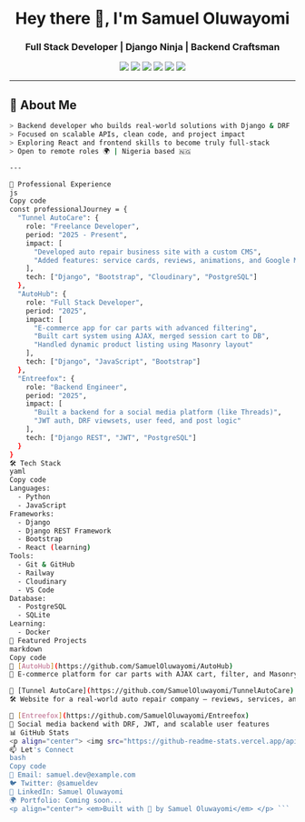 <h1 align="center">Hey there 👋, I'm Samuel Oluwayomi</h1>
<h3 align="center">Full Stack Developer | Django Ninja | Backend Craftsman</h3>

<p align="center">
  <img src="https://img.shields.io/badge/Python-3776AB?style=flat&logo=python&logoColor=white"/>
  <img src="https://img.shields.io/badge/Django-092E20?style=flat&logo=django&logoColor=white"/>
  <img src="https://img.shields.io/badge/PostgreSQL-336791?style=flat&logo=postgresql&logoColor=white"/>
  <img src="https://img.shields.io/badge/JavaScript-F7DF1E?style=flat&logo=javascript&logoColor=black"/>
  <img src="https://img.shields.io/badge/Bootstrap-563D7C?style=flat&logo=bootstrap&logoColor=white"/>
  <img src="https://img.shields.io/badge/React-20232A?style=flat&logo=react&logoColor=61DAFB"/>
</p>

---

## 🚀 About Me

```bash
> Backend developer who builds real-world solutions with Django & DRF  
> Focused on scalable APIs, clean code, and project impact  
> Exploring React and frontend skills to become truly full-stack  
> Open to remote roles 🌍 | Nigeria based 🇳🇬

---

💼 Professional Experience
js
Copy code
const professionalJourney = {
  "Tunnel AutoCare": {
    role: "Freelance Developer",
    period: "2025 - Present",
    impact: [
      "Developed auto repair business site with a custom CMS",
      "Added features: service cards, reviews, animations, and Google Maps",
    ],
    tech: ["Django", "Bootstrap", "Cloudinary", "PostgreSQL"]
  },
  "AutoHub": {
    role: "Full Stack Developer",
    period: "2025",
    impact: [
      "E-commerce app for car parts with advanced filtering",
      "Built cart system using AJAX, merged session cart to DB",
      "Handled dynamic product listing using Masonry layout"
    ],
    tech: ["Django", "JavaScript", "Bootstrap"]
  },
  "Entreefox": {
    role: "Backend Engineer",
    period: "2025",
    impact: [
      "Built a backend for a social media platform (like Threads)",
      "JWT auth, DRF viewsets, user feed, and post logic"
    ],
    tech: ["Django REST", "JWT", "PostgreSQL"]
  }
}
🛠 Tech Stack
yaml
Copy code
Languages:
  - Python
  - JavaScript
Frameworks:
  - Django
  - Django REST Framework
  - Bootstrap
  - React (learning)
Tools:
  - Git & GitHub
  - Railway
  - Cloudinary
  - VS Code
Database:
  - PostgreSQL
  - SQLite
Learning:
  - Docker
📂 Featured Projects
markdown
Copy code
🔗 [AutoHub](https://github.com/SamuelOluwayomi/AutoHub)  
💬 E-commerce platform for car parts with AJAX cart, filter, and Masonry layout

🔗 [Tunnel AutoCare](https://github.com/SamuelOluwayomi/TunnelAutoCare)  
🛠 Website for a real-world auto repair company — reviews, services, and map integration

🔗 [Entreefox](https://github.com/SamuelOluwayomi/Entreefox)  
📱 Social media backend with DRF, JWT, and scalable user features
📊 GitHub Stats
<p align="center"> <img src="https://github-readme-stats.vercel.app/api?username=SamuelOluwayomi&show_icons=true&theme=tokyonight" /> <br /> <img src="https://github-readme-stats.vercel.app/api/top-langs/?username=SamuelOluwayomi&layout=compact&theme=tokyonight" /> </p>
📫 Let's Connect
bash
Copy code
📧 Email: samuel.dev@example.com  
🐦 Twitter: @samueldev  
💼 LinkedIn: Samuel Oluwayomi  
🌍 Portfolio: Coming soon...
<p align="center"> <em>Built with 💙 by Samuel Oluwayomi</em> </p> ```
